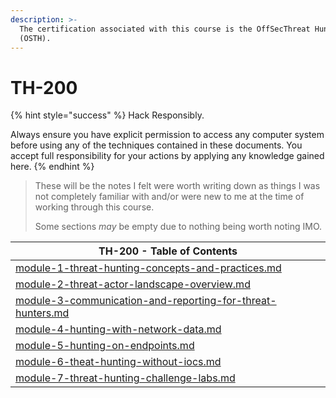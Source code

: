 ```yaml
---
description: >-
  The certification associated with this course is the OffSecThreat Hunter
  (OSTH).
---
```


# TH-200

{% hint style="success" %}
Hack Responsibly.

Always ensure you have explicit permission to access any computer system before using any of the techniques contained in these documents. You accept full responsibility for your actions by applying any knowledge gained here.
{% endhint %}

> These will be the notes I felt were worth writing down as things I was not completely familiar with and/or were new to me at the time of working through this course.
>
> Some sections _may_ be empty due to nothing being worth noting IMO.

| TH-200 - Table of Contents                                                                                                         |
| ---------------------------------------------------------------------------------------------------------------------------------- |
| [module-1-threat-hunting-concepts-and-practices.md](module-1-threat-hunting-concepts-and-practices.md "mention")                   |
| [module-2-threat-actor-landscape-overview.md](module-2-threat-actor-landscape-overview.md "mention")                               |
| [module-3-communication-and-reporting-for-threat-hunters.md](module-3-communication-and-reporting-for-threat-hunters.md "mention") |
| [module-4-hunting-with-network-data.md](module-4-hunting-with-network-data.md "mention")                                           |
| [module-5-hunting-on-endpoints.md](module-5-hunting-on-endpoints.md "mention")                                                     |
| [module-6-theat-hunting-without-iocs.md](module-6-theat-hunting-without-iocs.md "mention")                                         |
| [module-7-threat-hunting-challenge-labs.md](module-7-threat-hunting-challenge-labs.md "mention")                                   |
